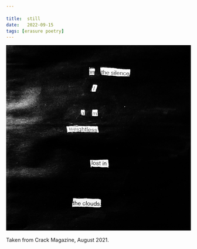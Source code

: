 ```yaml
---

title:  still
date:   2022-09-15
tags: [erasure poetry]
---
```


<img src="/assets/images/articles/2022/still.jpeg" alt="erasure poem: In the silence/ I am weightless/ lost in the clouds" title="Shhhhhh" class="responsive"><br>

Taken from Crack Magazine, August 2021.

